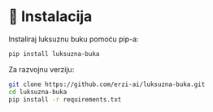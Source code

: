 # 🧰 Instalacija

Instaliraj luksuznu buku pomoću pip-a:

```bash
pip install luksuzna-buka
```

Za razvojnu verziju:

```bash
git clone https://github.com/erzi-ai/luksuzna-buka.git
cd luksuzna-buka
pip install -r requirements.txt
```